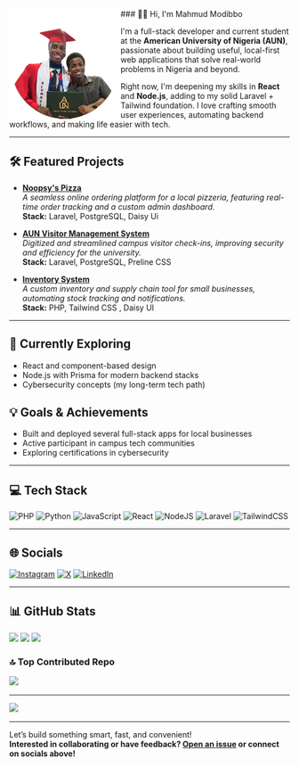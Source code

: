 <img src="https://github.com/mahmud021/mahmud021/blob/5f5b4ecc0f845d607dfec731e4db71c96300c4b9/695D26A9-F956-4B03-B7F9-93BD84595DE0%20Background%20Removed.png?raw=true" alt="Banner" width="200" align="left"/>
### 👋🏽 Hi, I'm Mahmud Modibbo

I'm a full-stack developer and current student at the **American University of Nigeria (AUN)**, passionate about building useful, local-first web applications that solve real-world problems in Nigeria and beyond.

Right now, I'm deepening my skills in **React** and **Node.js**, adding to my solid Laravel + Tailwind foundation. I love crafting smooth user experiences, automating backend workflows, and making life easier with tech.

---

## 🛠 Featured Projects

- **[Noopsy's Pizza](https://github.com/yourusername/noopsys-pizza)**  
  _A seamless online ordering platform for a local pizzeria, featuring real-time order tracking and a custom admin dashboard._  
  **Stack:** Laravel, PostgreSQL, Daisy Ui

- **[AUN Visitor Management System](https://github.com/yourusername/aun-vms)**  
  _Digitized and streamlined campus visitor check-ins, improving security and efficiency for the university._  
  **Stack:** Laravel, PostgreSQL, Preline CSS

- **[Inventory System](https://github.com/yourusername/inventory-system)**  
  _A custom inventory and supply chain tool for small businesses, automating stock tracking and notifications._  
  **Stack:** PHP, Tailwind CSS , Daisy UI

---

## 🎯 Currently Exploring

- React and component-based design
- Node.js with Prisma for modern backend stacks
- Cybersecurity concepts (my long-term tech path)

## 💡 Goals & Achievements

- Built and deployed several full-stack apps for local businesses
- Active participant in campus tech communities
- Exploring certifications in cybersecurity

---

## 💻 Tech Stack

![PHP](https://img.shields.io/badge/php-%23777BB4.svg?style=flat&logo=php&logoColor=white)
![Python](https://img.shields.io/badge/python-3670A0?style=flat&logo=python&logoColor=ffdd54)
![JavaScript](https://img.shields.io/badge/javascript-%23323330.svg?style=flat&logo=javascript&logoColor=%23F7DF1E)
![React](https://img.shields.io/badge/react-%2320232a.svg?style=flat&logo=react&logoColor=%2361DAFB)
![NodeJS](https://img.shields.io/badge/node.js-%2343853D.svg?style=flat&logo=node.js&logoColor=white)
![Laravel](https://img.shields.io/badge/laravel-%23FF2D20.svg?style=flat&logo=laravel&logoColor=white)
![TailwindCSS](https://img.shields.io/badge/tailwindcss-%2338B2AC.svg?style=flat&logo=tailwind-css&logoColor=white)

---

## 🌐 Socials

[![Instagram](https://img.shields.io/badge/Instagram-%23E4405F.svg?logo=Instagram&logoColor=white)](https://www.instagram.com/mahmud.modi?igsh=MTVsaXZ1Mzk1NHNndg==)
[![X](https://img.shields.io/badge/X-000000?style=flat&logo=twitter&logoColor=white)](https://x.com/your_handle)
[![LinkedIn](https://img.shields.io/badge/LinkedIn-%230077B5.svg?logo=linkedin&logoColor=white)](https://linkedin.com/in/yourprofile)

---

## 📊 GitHub Stats

![](https://github-readme-stats.vercel.app/api?username=mahmud021&theme=dark&hide_border=false&include_all_commits=false&count_private=false)
![](https://nirzak-streak-stats.vercel.app/?user=mahmud021&theme=dark&hide_border=false)
![](https://github-readme-stats.vercel.app/api/top-langs/?username=mahmud021&theme=dark&hide_border=false&include_all_commits=false&count_private=false&layout=compact)

### 🔝 Top Contributed Repo

![](https://github-contributor-stats.vercel.app/api?username=mahmud021&limit=5&theme=dark&combine_all_yearly_contributions=true)

---

[![](https://visitcount.itsvg.in/api?id=mahmud021&icon=9&color=0)](https://visitcount.itsvg.in)

---

<!-- Proudly created with GPRM ( https://gprm.itsvg.in ) -->
Let’s build something smart, fast, and convenient!  
**Interested in collaborating or have feedback? [Open an issue](https://github.com/mahmud021/mahmud021/issues) or connect on socials above!**
